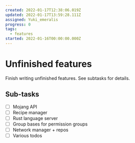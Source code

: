 ```yaml
---
created: 2022-01-17T12:38:06.019Z
updated: 2022-01-17T13:59:28.111Z
assigned: Yuki_emeralis
progress: 0
tags:
  - features
started: 2022-01-16T00:00:00.000Z
---
```


# Unfinished features

Finish writing unfinished features. See subtasks for details.

## Sub-tasks

- [ ] Mojang API
- [ ] Recipe manager
- [ ] Rust language server
- [ ] Group bases for permission groups
- [ ] Network manager + repos
- [ ] Various todos

